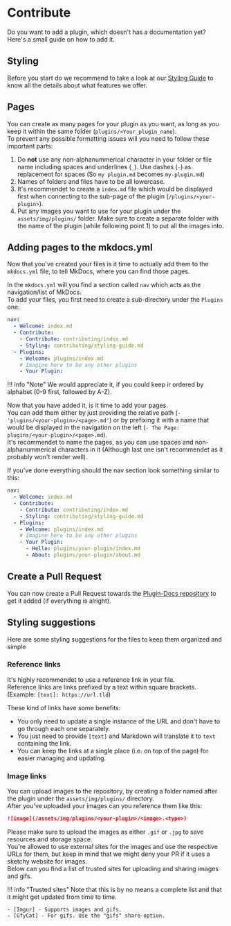 [repo]: https://github.com/PowerPlugins/Plugins-Docs
[imgur]: https://imgur.com
[gfycat]: https://gfycat.com

# Contribute
Do you want to add a plugin, which doesn't has a documentation yet? Here's a small guide on how to add it.

## Styling
Before you start do we recommend to take a look at our [Styling Guide](../styling-guide) to know all the details about what features we offer.

## Pages
You can create as many pages for your plugin as you want, as long as you keep it within the same folder (`plugins/<Your_plugin_name`).  
To prevent any possible formatting issues will you need to follow these important parts:

1. Do **not** use any non-alphanummerical character in your folder or file name including spaces and underlines (`_`). Use dashes (`-`) as replacement for spaces (So `my plugin.md` becomes `my-plugin.md`)
2. Names of folders and files have to be all lowercase.
3. It's recommendet to create a `index.md` file which would be displayed first when connecting to the sub-page of the plugin (`/plugins/<your-plugin>`).
4. Put any images you want to use for your plugin under the `assets/img/plugins/` folder. Make sure to create a separate folder with the name of the plugin (while following point 1) to put all the images into.

## Adding pages to the mkdocs.yml
Now that you've created your files is it time to actually add them to the `mkdocs.yml` file, to tell MkDocs, where you can find those pages.

In the `mkdocs.yml` will you find a section called `nav` which acts as the navigation/list of MkDocs.  
To add your files, you first need to create a sub-directory under the `Plugins` one:

```yaml
nav:
  - Welcome: index.md
  - Contribute:
    - Contribute: contributing/index.md
    - Styling: contributing/styling-guide.md
  - Plugins:
    - Welcome: plugins/index.md
	# Imagine here to be any other plugins
	- Your Plugin:
```

!!! info "Note"
    We would appreciate it, if you could keep ir ordered by alphabet (0-9 first, followed by A-Z).

Now that you have added it, is it time to add your pages.  
You can add them either by just providing the relative path (`- 'plugins/<your-plugin>/<page>.md'`) or by prefixing it with a name that would be displayed in the navigation on the left (`- The Page: plugins/<your-plugin>/<page>.md`).  
It's recommendet to name the pages, as you can use spaces and non-alphanummerical characters in it (Although last one isn't recommendet as it probably won't render well).

If you've done everything should the nav section look something similar to this:  

```yaml
nav:
  - Welcome: index.md
  - Contribute:
    - Contribute: contributing/index.md
    - Styling: contributing/styling-guide.md
  - Plugins:
    - Welcome: plugins/index.md
	# Imagine here to be any other plugins
	- Your Plugin:
	  - Hello: plugins/your-plugin/index.md
	  - About: plugins/your-plugin/about.md
```

## Create a Pull Request
You can now create a Pull Request towards the [Plugin-Docs repository][repo] to get it added (if everything is alright).

## Styling suggestions
Here are some styling suggestions for the files to keep them organized and simple

### Reference links
It's highly recommendet to use a reference link in your file.  
Reference links are links prefixed by a text within square brackets. (Example: `[text]: https://url.tld`)

These kind of links have some benefits:

- You only need to update a single instance of the URL and don't have to go through each one separately.
- You just need to provide `[text]` and Markdown will translate it to `text` containing the link.
- You can keep the links at a single place (i.e. on top of the page) for easier managing and updating.

### Image links
You can upload images to the repository, by creating a folder named after the plugin under the `assets/img/plugins/` directory.  
After you've uploaded your images can you reference them like this:  
```markdown
![image](/assets/img/plugins/<your-plugin>/<image>.<type>)
```

Please make sure to upload the images as either `.gif` or `.jpg` to save resources and storage space.  
You're allowed to use external sites for the images and use the respective URLs for them, but keep in mind that we might deny your PR if it uses a sketchy website for images.  
Below can you find a list of trusted sites for uploading and sharing images and gifs.

!!! info "Trusted sites"
    Note that this is by no means a complete list and that it might get updated from time to time.
	
	- [Imgur] - Supports images and gifs.
	- [GfyCat] - For gifs. Use the "gifs" share-option.